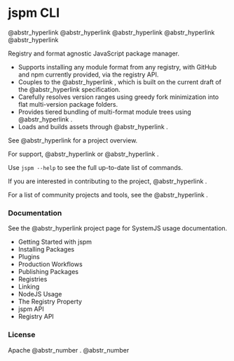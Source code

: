 # jspm CLI

@abstr_hyperlink @abstr_hyperlink @abstr_hyperlink @abstr_hyperlink @abstr_hyperlink 

Registry and format agnostic JavaScript package manager.

  * Supports installing any module format from any registry, with GitHub and npm currently provided, via the registry API.
  * Couples to the @abstr_hyperlink , which is built on the current draft of the @abstr_hyperlink specification.
  * Carefully resolves version ranges using greedy fork minimization into flat multi-version package folders.
  * Provides tiered bundling of multi-format module trees using @abstr_hyperlink .
  * Loads and builds assets through @abstr_hyperlink .



See @abstr_hyperlink for a project overview.

For support, @abstr_hyperlink or @abstr_hyperlink .

Use `jspm --help` to see the full up-to-date list of commands.

If you are interested in contributing to the project, @abstr_hyperlink .

For a list of community projects and tools, see the @abstr_hyperlink .

### Documentation

See the @abstr_hyperlink project page for SystemJS usage documentation.

  * Getting Started with jspm
  * Installing Packages
  * Plugins
  * Production Workflows
  * Publishing Packages
  * Registries
  * Linking
  * NodeJS Usage
  * The Registry Property
  * jspm API
  * Registry API



### License

Apache @abstr_number . @abstr_number 

